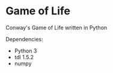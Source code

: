 # Game of Life 
Conway's Game of Life written in Python

Dependencies:
  * Python 3
  * tdl 1.5.2
  * numpy

